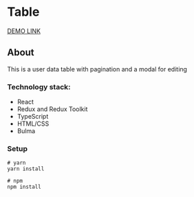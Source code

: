 # Table

[DEMO LINK](https://zinchenko-anastasiia.github.io/zinchenko-anastasiia_test-task/)

## About 

This is a user data table with pagination and a modal for editing

### Technology stack:
+ React
+ Redux and Redux Toolkit
+ TypeScript
+ HTML/CSS
+ Bulma

### Setup
```
# yarn
yarn install

# npm
npm install
```